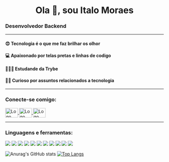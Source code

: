 <h1 align="center">Ola 👋, sou Italo Moraes</h1>
<h3 align="left">Desenvolvedor Backend</h3>

-----

<h4 align="left">😍 Tecnologia é o que me faz brilhar os olhor</h3>
<h4 align="left">💻 Apaixonado por telas pretas e linhas de codigo</h3>
<h4 align="left">👨🏼‍🎓 Estudande da Trybe</h3>
<h4 align="left">🕵🏼 Curioso por assuntos relacionados a tecnologia</h3>

-----

<h3 align="left">Conecte-se comigo:</h3>
<p align="left">
<a href="https://api.whatsapp.com/send/?phone=5588997813771&text=Contato+Italo+Moraes&type=phone_number&app_absent=0" target="_blank">
  <img src="https://cdn-icons-png.flaticon.com/512/152/152740.png?w=740&t=st=1664853021~exp=1664853621~hmac=a1192d5bd69c6a1190ca5bcb7b31776fa687ef01464e15f25b87e3252aca7af3" align="center" alt="Logo Whatsapp" height="30" width="40"     />
</a>
<a href="https://criarmeulink.com.br/u/1664852013" target="_blank">
  <img src="https://cdn-icons-png.flaticon.com/512/281/281769.png" alt="Logo Gmail" align="center" height="30" width="40" />
</a>
<a href="https://linkedin.com/in/italo-moraess" target="_blank">
  <img align="center" src="https://raw.githubusercontent.com/rahuldkjain/github-profile-readme-generator/master/src/images/icons/Social/linked-in-alt.svg" alt="Logo Linkedin" height="30" width="40" />
</a>
</p>

----

<h3 align="left">Linguagens e ferramentas:</h3>
<p align="left">
  <!--- https://skillicons.dev -->
  <a href="https://nodejs.org" target="_blank"><img src="https://skillicons.dev/icons?i=nodejs" /></a>
  <a href="https://git-scm.com/" target="_blank"><img src="https://skillicons.dev/icons?i=git" /></a>
  <a href="https://www.docker.com/" target="_blank"><img src="https://skillicons.dev/icons?i=docker" /></a>
  <a href="https://github.com/" target="_blank"><img src="https://skillicons.dev/icons?i=github" /></a>
  <a href="https://www.heroku.com/" target="_blank"><img src="https://skillicons.dev/icons?i=heroku" /></a>
  <a href="https://developer.mozilla.org/en-US/docs/Web/JavaScript" target="_blank"><img src="https://skillicons.dev/icons?i=js" /></a>
  <a href="https://www.typescriptlang.org/" target="_blank"><img src="https://skillicons.dev/icons?i=ts" /></a>
  <a href="https://www.linux.org/" target="_blank"><img src="https://skillicons.dev/icons?i=linux" /></a>
  <a href="https://www.mongodb.com/" target="_blank"><img src="https://skillicons.dev/icons?i=mongodb" /></a>
  <a href="https://code.visualstudio.com/" target="_blank"><img src="https://skillicons.dev/icons?i=vscode" /></a>
  <a href="https://www.mysql.com/" target="_blank"><img src="https://skillicons.dev/icons?i=mysql" /></a>
</p>


![Anurag's GitHub stats](https://github-readme-stats.vercel.app/api?username=italomoraess&show_icons=true&theme=radical&layout=compact)
[![Top Langs](https://github-readme-stats.vercel.app/api/top-langs/?username=italomoraess&layout=compact&theme=dark)](https://github.com/anuraghazra/github-readme-stats)
